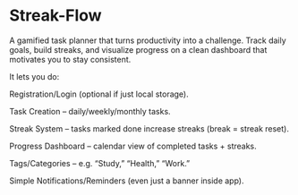 # Streak-Flow
A gamified task planner that turns productivity into a challenge. Track daily goals, build streaks, and visualize progress on a clean dashboard that motivates you to stay consistent.

It lets you do:

Registration/Login (optional if just local storage).

Task Creation – daily/weekly/monthly tasks.

Streak System – tasks marked done increase streaks (break = streak reset).

Progress Dashboard – calendar view of completed tasks + streaks.

Tags/Categories – e.g. “Study,” “Health,” “Work.”

Simple Notifications/Reminders (even just a banner inside app).


